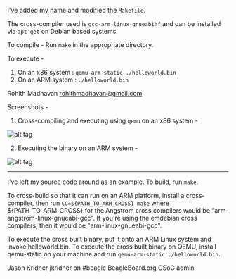 I've added my name and modified the `Makefile`.

The cross-compiler used is `gcc-arm-linux-gnueabihf` and can be installed via `apt-get` on Debian based systems.

To compile - Run `make` in the appropriate directory.

To execute - 
1. On an x86 system : `qemu-arm-static ./helloworld.bin`
2. On an ARM system : `./helloworld.bin`

Rohith Madhavan <rohithmadhavan@gmail.com>

Screenshots - 

1. Cross-compiling and executing using `qemu` on an x86 system -

![alt tag](https://github.com/rohithmadhavan/gsoc-application/blob/master/ExampleEntryJasonKridner/Screenshotx86.png)

2. Executing the binary on an ARM system -

 ![alt tag](https://github.com/rohithmadhavan/gsoc-application/blob/master/ExampleEntryJasonKridner/ScreenshotARM.png)

---

I've left my source code around as an example.  To build, run `make`.

To cross-build so that it can run on an ARM platform, install a cross-compiler,
then run `CC=${PATH_TO_ARM_CROSS} make` where ${PATH_TO_ARM_CROSS} for the
Angstrom cross compilers would be "arm-angstrom-linux-gnueabi-gcc".  If you're
using the emdebian cross compilers, then it would be "arm-linux-gnueabi-gcc".

To execute the cross built binary, put it onto an ARM Linux system and invoke
helloworld.bin.  To execute the cross built binary on QEMU, install qemu-static
on your machine and run `qemu-arm-static ./helloworld.bin`.

Jason Kridner
jkridner on #beagle
BeagleBoard.org GSoC admin

